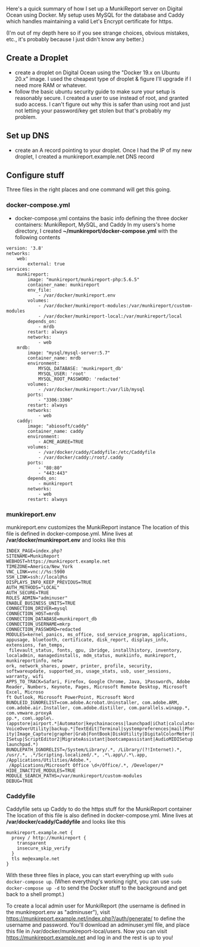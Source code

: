 Here's a quick summary of how I set up a MunkiReport server on Digital Ocean using Docker. My setup uses MySQL for the database and Caddy which handles maintaining a valid Let's Encrypt certificate for https.

(I'm out of my depth here so if you see strange choices, obvious mistakes, etc., it's probably because I just didn't know any better.)

## Create a Droplet 
- create a droplet on Digital Ocean using the "Docker 19.x on Ubuntu 20.x" image. I used the cheapest type of droplet & figure I'll upgrade if I need more RAM or whatever.
- follow the basic ubuntu security guide to make sure your setup is reasonably secure. I created a user to use instead of root, and granted sudo access. I can't figure out why this is safer than using root and just not letting your password/key get stolen but that's probably my problem.

## Set up DNS
- create an A record pointing to your droplet. Once I had the IP of my new droplet, I created a munkireport.example.net DNS record

## Configure stuff
Three files in the right places and one command will get this going.

### docker-compose.yml
- docker-compose.yml contains the basic info defining the three docker containers: MunkiReport, MySQL, and Caddy
In my users's home directory, I created **~/munkireport/docker-compose.yml** with the following contents

```
version: '3.8'
networks:
    web:
        external: true
services:
    munkireport:
        image: "munkireport/munkireport-php:5.6.5"
        container_name: munkireport
        env_file:
            - /var/docker/munkireport.env
        volumes:
            - /var/docker/munkireport-modules:/var/munkireport/custom-modules
            - /var/docker/munkireport-local:/var/munkireport/local
        depends_on:
            - mrdb
        restart: always
        networks:
            - web
    mrdb:
        image: "mysql/mysql-server:5.7"
        container_name: mrdb
        environment:
            MYSQL_DATABASE: 'munkireport_db'
            MYSQL_USER: 'root'
            MYSQL_ROOT_PASSWORD: 'redacted'
        volumes:
            - /var/docker/munkireport:/var/lib/mysql
        ports:
            - "3306:3306"
        restart: always
        networks:
            - web
    caddy:
        image: "abiosoft/caddy"
        container_name: caddy
        environment:
            - ACME_AGREE=TRUE
        volumes:
            - /var/docker/caddy/Caddyfile:/etc/Caddyfile
            - /var/docker/caddy:/root/.caddy
        ports:
            - "80:80"
            - "443:443"
        depends_on:
            - munkireport
        networks:
            - web
        restart: always
```

### munkireport.env 
munkireport.env customizes the MunkiReport instance
The location of this file is defined in docker-compose.yml. Mine lives at **/var/docker/munkireport.env** and looks like this

```
INDEX_PAGE=index.php?
SITENAME=MunkiReport
WEBHOST=https://munkireport.example.net
TIMEZONE=America/New_York
VNC_LINK=vnc://%s:5900
SSH_LINK=ssh://local@%s
DISPLAYS_INFO_KEEP_PREVIOUS=TRUE
AUTH_METHODS="LOCAL"
AUTH_SECURE=TRUE
ROLES_ADMIN="adminuser"
ENABLE_BUSINESS_UNITS=TRUE
CONNECTION_DRIVER=mysql
CONNECTION_HOST=mrdb
CONNECTION_DATABASE=munkireport_db
CONNECTION_USERNAME=mkrp
CONNECTION_PASSWORD=redacted
MODULES=kernel_panics, ms_office, ssd_service_program, applications, appusage, bluetooth, certificate, disk_report, displays_info, extensions, fan_temps,
 filevault_status, fonts, gpu, ibridge, installhistory, inventory, localadmin, managedinstalls, mdm_status, munkiinfo, munkireport, munkireportinfo, netw
ork, network_shares, power, printer, profile, security, softwareupdate, supported_os, usage_stats, usb, user_sessions, warranty, wifi
APPS_TO_TRACK=Safari, Firefox, Google Chrome, Java, 1Password%, Adobe Reader, Numbers, Keynote, Pages, Microsoft Remote Desktop, Microsoft Excel, Microso
ft Outlook, Microsoft PowerPoint, Microsoft Word
BUNDLEID_IGNORELIST=com.adobe.Acrobat.Uninstaller, com.adobe.ARM, com.adobe.air.Installer, com.adobe.distiller, com.parallels.winapp.*, com.vmware.proxyA
pp.*, com\.apple\.(appstore|airport.*|Automator|keychainaccess|launchpad|iChat|calculator|iCal|Chess|ColorSyncUtility|AddressBook|ActivityMonitor|iTunes|
VoiceOverUtility|backup.*|TextEdit|Terminal|systempreferences|mail|PhotoBooth|gamecenter|Preview|Safari|Stickies|RAIDUtility|QuickTimePlayerX|NetworkUtil
ity|Image_Capture|grapher|Grab|FontBook|DiskUtility|DigitalColorMeter|Dictionary|dashboardlauncher|DVDPlayer|Console|BluetoothFileExchange|audio.AudioMID
ISetup|ScriptEditor2|MigrateAssistant|bootcampassistant|AudioMIDISetup|Photos|iBooksX|exposelauncher|Maps|FaceTime|reminders|Notes|siri.*|SystemProfiler|
launchpad.*)
BUNDLEPATH_IGNORELIST=/System/Library/.*, /Library/(?!Internet).*, /usr/.*, .*/Scripting.localized/.*, .*\.app\/.*\.app, /Applications/Utilities/Adobe.*,
 /Applications/Microsoft Office \d+/Office/.*, /Developer/*
HIDE_INACTIVE_MODULES=TRUE
MODULE_SEARCH_PATHS=/var/munkireport/custom-modules
DEBUG=TRUE

```

### Caddyfile
Caddyfile sets up Caddy to do the https stuff for the MunkiReport container
The location of this file is also defined in docker-compose.yml. Mine lives at **/var/docker/caddy/Caddyfile** and looks like this

```
munkireport.example.net {
  proxy / http://munkireport {
    transparent
    insecure_skip_verify
  }
  tls me@example.net
}

```

With these three files in place, you can start everything up with `sudo docker-compose up`. (When everything's working right, you can use `sudo docker-compose up -d` to send the Docker stuff to the background and get back to a shell prompt.)

To create a local admin user for MunkiReport (the username is defined in the munkireport.env as "adminuser"), visit 
https://munkireport.example.net/index.php?/auth/generate/ to define the username and password. You'll download an adminuser.yml file, and place this file in /var/docker/munkireport-local/users.
Now you can visit https://munkireport.example.net and log in and the rest is up to you!
